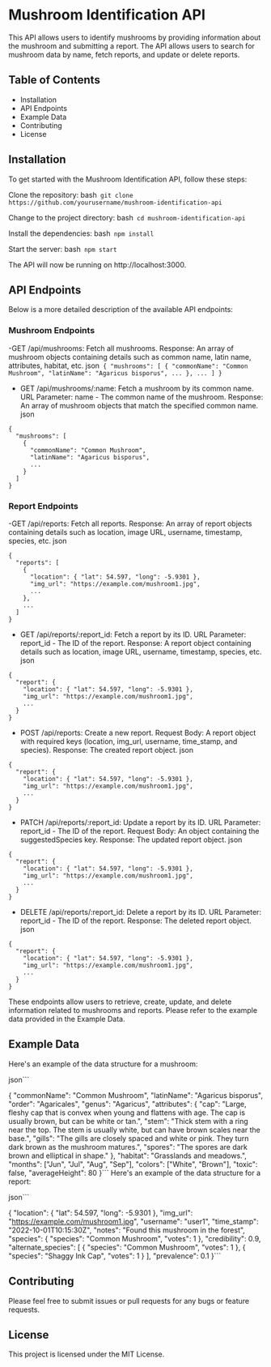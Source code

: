 # Mushroom Identification API
This API allows users to identify mushrooms by providing information about the mushroom and submitting a report. The API allows users to search for mushroom data by name, fetch reports, and update or delete reports.

## Table of Contents
- Installation
- API Endpoints
- Example Data
- Contributing
- License

## Installation
To get started with the Mushroom Identification API, follow these steps:

Clone the repository:
bash```
git clone https://github.com/yourusername/mushroom-identification-api```

Change to the project directory:
bash```
cd mushroom-identification-api```

Install the dependencies:
bash```
npm install```

Start the server:
bash```
npm start```

The API will now be running on http://localhost:3000.

## API Endpoints
Below is a more detailed description of the available API endpoints:

### Mushroom Endpoints
-GET /api/mushrooms: Fetch all mushrooms.
Response: An array of mushroom objects containing details such as common name, latin name, attributes, habitat, etc.
json```
{
  "mushrooms": [
    {
      "commonName": "Common Mushroom",
      "latinName": "Agaricus bisporus",
      ...
    },
    ...
  ]
}```
- GET /api/mushrooms/:name: Fetch a mushroom by its common name.
URL Parameter: name - The common name of the mushroom.
Response: An array of mushroom objects that match the specified common name.
json
```
{
  "mushrooms": [
    {
      "commonName": "Common Mushroom",
      "latinName": "Agaricus bisporus",
      ...
    }
  ]
}
```
### Report Endpoints
-GET /api/reports: Fetch all reports.
Response: An array of report objects containing details such as location, image URL, username, timestamp, species, etc.
json
```
{
  "reports": [
    {
      "location": { "lat": 54.597, "long": -5.9301 },
      "img_url": "https://example.com/mushroom1.jpg",
      ...
    },
    ...
  ]
}
```
- GET /api/reports/:report_id: Fetch a report by its ID.
URL Parameter: report_id - The ID of the report.
Response: A report object containing details such as location, image URL, username, timestamp, species, etc.
json
```
{
  "report": {
    "location": { "lat": 54.597, "long": -5.9301 },
    "img_url": "https://example.com/mushroom1.jpg",
    ...
  }
}
```
- POST /api/reports: Create a new report.
Request Body: A report object with required keys (location, img_url, username, time_stamp, and species).
Response: The created report object.
json
```
{
  "report": {
    "location": { "lat": 54.597, "long": -5.9301 },
    "img_url": "https://example.com/mushroom1.jpg",
    ...
  }
}
```
- PATCH /api/reports/:report_id: Update a report by its ID.
URL Parameter: report_id - The ID of the report.
Request Body: An object containing the suggestedSpecies key.
Response: The updated report object.
json
```
{
  "report": {
    "location": { "lat": 54.597, "long": -5.9301 },
    "img_url": "https://example.com/mushroom1.jpg",
    ...
  }
}
```
- DELETE /api/reports/:report_id: Delete a report by its ID.
URL Parameter: report_id - The ID of the report.
Response: The deleted report object.
json
```
{
  "report": {
    "location": { "lat": 54.597, "long": -5.9301 },
    "img_url": "https://example.com/mushroom1.jpg",
    ...
  }
}
```
These endpoints allow users to retrieve, create, update, and delete information related to mushrooms and reports. Please refer to the example data provided in the Example Data.

## Example Data
Here's an example of the data structure for a mushroom:

json```

{
  "commonName": "Common Mushroom",
  "latinName": "Agaricus bisporus",
  "order": "Agaricales",
  "genus": "Agaricus",
  "attributes": {
    "cap": "Large, fleshy cap that is convex when young and flattens with age. The cap is usually brown, but can be white or tan.",
    "stem": "Thick stem with a ring near the top. The stem is usually white, but can have brown scales near the base.",
    "gills": "The gills are closely spaced and white or pink. They turn dark brown as the mushroom matures.",
    "spores": "The spores are dark brown and elliptical in shape."
  },
  "habitat": "Grasslands and meadows.",
  "months": ["Jun", "Jul", "Aug", "Sep"],
  "colors": ["White", "Brown"],
  "toxic": false,
  "averageHeight": 80
}```
Here's an example of the data structure for a report:

json```

{
  "location": { "lat": 54.597, "long": -5.9301 },
  "img_url": "https://example.com/mushroom1.jpg",
  "username": "user1",
  "time_stamp": "2022-10-01T10:15:30Z",
  "notes": "Found this mushroom in the forest",
  "species": { "species": "Common Mushroom", "votes": 1 },
  "credibility": 0.9,
  "alternate_species": [
    { "species": "Common Mushroom", "votes": 1 },
    { "species": "Shaggy Ink Cap", "votes": 1 }
  ],
  "prevalence": 0.1
}```

## Contributing
Please feel free to submit issues or pull requests for any bugs or feature requests.

## License
This project is licensed under the MIT License.
